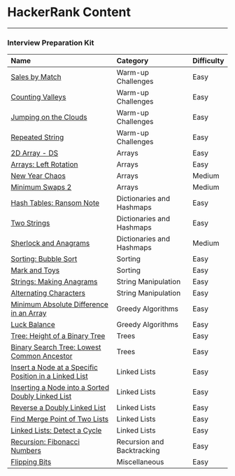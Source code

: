# HackerRank Content
---

### Interview Preparation Kit

| Name                                                                                     | Category                   | Difficulty |
| :--------------------------------------------------------------------------------------- | :------------------------- | :--------- |
| [Sales by Match](interviewprep/warmup/salesbymatch.md)                                   | Warm-up Challenges         | Easy       |
| [Counting Valleys](interviewprep/warmup/countingvalleys.md)                              | Warm-up Challenges         | Easy       |
| [Jumping on the Clouds](interviewprep/warmup/jumpingontheclouds.md)                      | Warm-up Challenges         | Easy       |
| [Repeated String](interviewprep/warmup/repeatedstring.md)                                | Warm-up Challenges         | Easy       |
| [2D Array - DS](interviewprep/arrays/ds.md)                                              | Arrays                     | Easy       |
| [Arrays: Left Rotation](interviewprep/arrays/leftrotation.md)                            | Arrays                     | Easy       |
| [New Year Chaos](interviewprep/arrays/newyearchaos.md)                                   | Arrays                     | Medium     |
| [Minimum Swaps 2](interviewprep/arrays/minimumswaps2.md)                                 | Arrays                     | Medium     |
| [Hash Tables: Ransom Note](interviewprep/dicts/ransomnote.md)                            | Dictionaries and Hashmaps  | Easy       |
| [Two Strings](interviewprep/dicts/twostrings.md)                                         | Dictionaries and Hashmaps  | Easy       |
| [Sherlock and Anagrams](interviewprep/dicts/sherlockanagrams.md)                         | Dictionaries and Hashmaps  | Medium     |
| [Sorting: Bubble Sort](interviewprep/sorting/bubblesort.md)                              | Sorting                    | Easy       |
| [Mark and Toys](interviewprep/sorting/markandtoys.md)                                    | Sorting                    | Easy       |
| [Strings: Making Anagrams](interviewprep/stringmanipulation/makinganagrams.md)           | String Manipulation        | Easy       |
| [Alternating Characters](interviewprep/stringmanipulation/alternatingcharacters.md)      | String Manipulation        | Easy       |
| [Minimum Absolute Difference in an Array](interviewprep/greedyalgorithms/minabsdiff.md)  | Greedy Algorithms          | Easy       |
| [Luck Balance](interviewprep/greedyalgorithms/luckbalance.md)                            | Greedy Algorithms          | Easy       |
| [Tree: Height of a Binary Tree](interviewprep/trees/heightofbinarytree.md)               | Trees                      | Easy       |
| [Binary Search Tree: Lowest Common Ancestor](interviewprep/trees/lowestcommonancestor.md)| Trees                      | Easy       |
| [Insert a Node at a Specific Position in a Linked List](interviewprep/linkedlists/isp.md)| Linked Lists               | Easy       |
| [Inserting a Node into a Sorted Doubly Linked List](interviewprep/linkedlists/insndll.md)| Linked Lists               | Easy       |
| [Reverse a Doubly Linked List](interviewprep/linkedlists/reversedoublylinkedlist.md)     | Linked Lists               | Easy       |
| [Find Merge Point of Two Lists](interviewprep/linkedlists/findmergepointtwolists.md)     | Linked Lists               | Easy       |
| [Linked Lists: Detect a Cycle](interviewprep/linkedlists/detectcycle.md)                 | Linked Lists               | Easy       |
| [Recursion: Fibonacci Numbers](interviewprep/recursionbacktracking/fibonaccinumbers.md)  | Recursion and Backtracking | Easy       |
| [Flipping Bits](interviewprep/misc/flippingbits.md)                                      | Miscellaneous              | Easy       |
